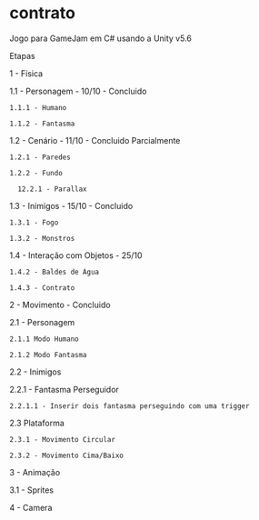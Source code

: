 # contrato
Jogo para GameJam em C# usando a Unity v5.6

Etapas

1 - Física 

  1.1 - Personagem - 10/10 - Concluido
  
    1.1.1 - Humano
    
    1.1.2 - Fantasma
   
   
  1.2 - Cenário - 11/10 - Concluido Parcialmente
  
    1.2.1 - Paredes
    
    1.2.2 - Fundo
    
      12.2.1 - Parallax
  
  
  1.3 - Inimigos - 15/10 - Concluido
  
    1.3.1 - Fogo
    
    1.3.2 - Monstros
    
    
  1.4 - Interação com Objetos - 25/10   
  
    1.4.2 - Baldes de Água
    
    1.4.3 - Contrato    
    
    
2 - Movimento - Concluido

  2.1 - Personagem
  
    2.1.1 Modo Humano
  
    2.1.2 Modo Fantasma
  
    
  2.2 - Inimigos
  
  2.2.1 - Fantasma Perseguidor
  
    2.2.1.1 - Inserir dois fantasma perseguindo com uma trigger
    
  
  2.3 Plataforma
  
    2.3.1 - Movimento Circular
  
    2.3.2 - Movimento Cima/Baixo


3 - Animação 

  3.1 - Sprites


4 - Camera


